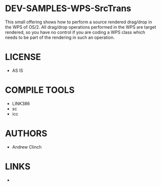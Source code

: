 # DEV-SAMPLES-WPS-SrcTrans
This small offering shows how to perform a source rendered drag/drop in the  WPS of OS/2.  All drag/drop operations performed in the WPS are target rendered, so you have no control if you are coding a WPS class which needs to be part of the rendering in such an operation.

LICENSE
===============
* AS IS

COMPILE TOOLS
===============
* LINK386
* sc
* icc
 
AUTHORS
===============
* Andrew Clinch

LINKS
===============
* 
